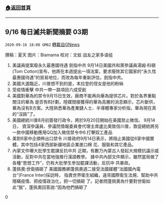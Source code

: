###  [:house:返回首頁](https://github.com/ourhimalayas/txt)
---

## 9/16 每日滅共新聞摘要 03期
`2020-09-16 18:08 GM62` [轉載自GNews](https://gnews.org/zh-hant/359117/)

撰稿：夏天 图片：Biamama 校对：文蚁 战友之家多语组

1. 美議員提案廢永久最惠國待遇 劍指中共
9月14日美國共和黨參議員湯姆‧科頓(Tom Cotton)宣布，他將在本週提出一項法案，要求廢除其它國家的“永久性最惠國待遇”的貿易地位，而改為每年重新評估，劍指中共。
2. 美國大選臨近，川普想不到的是，本拉登的侄女是他的粉絲
3. 受疫情衝擊 中共一帶一路項目六成受創
4. 美國對華為的禁令9月15日生效，廠商不能再向華為提供芯片。對於各界重點關注的華為 是否有B計劃，陸媒間接獲得的華為高層的消息顯示，芯片斷供，華為沒有B方案。大陸熟悉華為產業鏈人士、半導體專家分析指，華為現在真的“沒路”了。
5. 美國總統川普8月初簽發行政令，將於9月20日開始在美國禁止微信。 9月14日， 資深參議員、參議院情報委員會代理主席盧比奧致信川普，敦促總統將另一款中國移動應用QQ加入微信禁令中6.打擊奴工產品
6. 美對6家中企頒佈出口禁令 川普政府9月14日表示，將阻止美國從6家中國實體，其中包括4家西部新疆地區企業進口棉 花、服裝和其它產品。
7. 內蒙文件曝大批學生罷課反抗中共 
近期，有數万內蒙古人發起大規模抗議示威活動，反對中共在當地強推行漢語教學。 據中共內部文件顯示，雖然當局做了各種“思想工作”，仍有大批學生參加罷課活動，反抗中 共暴政。
8. 蓬佩奧:世衛搞砸了
美國國務卿蓬佩奧週二接受法國媒體“法國國內電台”(France Inter)採訪時， 指責世界衛生組織，違背國際衛生法規、幫助中共隱瞞疫情、把疫情政治化，把一切搞砸 了。記者問蓬佩奧為什要對世衛如此“狠”，蓬佩奧回答說:“因為他們搞砸了


0
